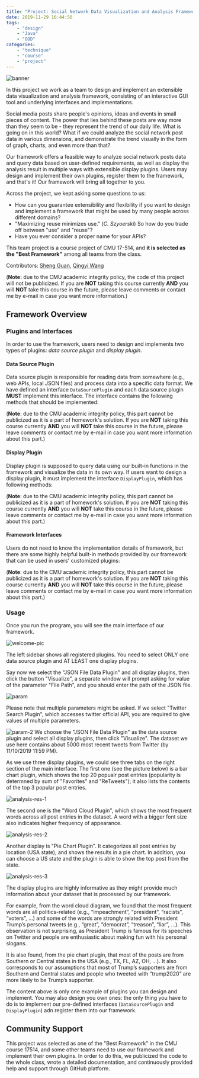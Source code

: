 ```yaml
---
title: "Project: Social Network Data Visualization and Analysis Framework"
date: 2019-11-29 16:44:50
tags:
    - "design"
    - "Java"
    - "OOD"
categories:
    - "technique"
    - "course"
    - "project"
---
```


![banner](0.png)

In this project we work as a team to design and implement an extensible data visualization and analysis framework, consisting of an interactive GUI tool and underlying interfaces and implementations.

Social media posts share people's opinions, ideas and events in small pieces of content. The power that lies behind these posts are way more than they seem to be - they represent the trend of our daily life. What is going on in this world? What if we could analyze the social network post data in various dimensions, and demonstrate the trend visually in the form of graph, charts, and even more than that?

Our framework offers a feasible way to analyze social network posts data and query data based on user-defined requirements, as well as display the analysis result in multiple ways with extensible display plugins. Users may design and implement their own plugins, register them to the framework, and that's it! Our framework will bring all together to you.

Across the project, we kept asking some questions to us:
- How can you guarantee extensibility and flexibility if you want to design and implement a framework that might be used by many people across different domains?
- "Maximizing reuse minimizes use." (*C. Szyoerski*) So how do you trade off between "use" and "reuse"?
- Have you ever consider a proper name for your APIs?

This team project is a course project of CMU 17-514, and **it is selected as the "Best Framework"** among all teams from the class.

Contributors: [Sheng Guan](https://github.com/shengguan13), [Qingyi Wang](https://github.com/OpusA)

(**Note:** due to the CMU academic integrity policy, the code of this project will not be publicized. If you are **NOT** taking this course currently **AND** you will **NOT** take this course in the future, please leave comments or contact me by e-mail in case you want more information.)

## Framework Overview

### Plugins and Interfaces

In order to use the framework, users need to design and implements two types of plugins: *data source plugin* and *display plugin*.

#### Data Source Plugin

Data source plugin is responsible for reading data from somewhere (e.g., web APIs, local JSON files) and process data into a specific data format. We have defined an interface `DataSourcePlugin` and each data source plugin **MUST** implement this interface. The interface contains the following methods that should be implemented:

(**Note**: due to the CMU academic integrity policy, this part cannot be publicized as it is a part of homework's solution. If you are **NOT** taking this course currently **AND** you will **NOT** take this course in the future, please leave comments or contact me by e-mail in case you want more information about this part.)

#### Display Plugin

Display plugin is supposed to query data using our built-in functions in the framework and visualize the data in its own way. If users want to design a display plugin, it must implement the interface `DisplayPlugin`, which has following methods:

(**Note**: due to the CMU academic integrity policy, this part cannot be publicized as it is a part of homework's solution. If you are **NOT** taking this course currently **AND** you will **NOT** take this course in the future, please leave comments or contact me by e-mail in case you want more information about this part.)

#### Framework Interfaces

Users do not need to know the implementation details of framework, but there are some highly helpful built-in methods provided by our framework that can be used in users' customized plugins:

(**Note**: due to the CMU academic integrity policy, this part cannot be publicized as it is a part of homework's solution. If you are **NOT** taking this course currently **AND** you will **NOT** take this course in the future, please leave comments or contact me by e-mail in case you want more information about this part.)

### Usage

Once you run the program, you will see the main interface of our framework.

![welcome-pic](1.png)

The left sidebar shows all registered plugins. You need to select ONLY one data source plugin and AT LEAST one display plugins.

Say now we select the "JSON File Data Plugin" and all display plugins, then click the button "Visualize", a separate window will prompt asking for value of the parameter "File Path", and you should enter the path of the JSON file.

![param](2.png)  

Please note that multiple parameters might be asked. If we select "Twitter Search Plugin", which accesses twitter official API, you are required to give values of multiple parameters.

![param-2](3.png)
We choose the "JSON File Data Plugin" as the data source plugin and select all display plugins, then click "Visualize". The dataset we use here contains about 5000 most recent tweets from Twitter (by 11/10/2019 11:59 PM).

As we use three display plugins, we could see three tabs on the right section of the main interface. The first one (see the picture below) is a bar chart plugin, which shows the top 20 popualr post entries (popularity is determned by sum of "Favorites" and "ReTweets"); it also lists the contents of the top 3 popular post entries.

![analysis-res-1](4.png)

The second one is the "Word Cloud Plugin", which shows the most frequent words across all post entries in the dataset. A word with a bigger font size also indicates higher frequency of appearance.

![analysis-res-2](5.png)

Another display is "Pie Chart Plugin". It categorizes all post entries by location (USA state), and shows the results in a pie chart. In addition, you can choose a US state and the plugin is able to show the top post from the state.

![analysis-res-3](6.png)

The display plugins are highly informative as they might provide much information about your dataset that is processed by our framework.

For example, from the word cloud diagram, we found that the most frequent words are all politics-related (e.g., “impeachment”, “president”, “racists”, “voters”, ...) and some of the words are strongly related with President Trump’s personal tweets (e.g., “great”, “democrat”, “treason”, “liar”, ...). This observation is not surprising, as President Trump is famous for its speeches on Twitter and people are enthusiastic about making fun with his personal slogans.

It is also found, from the pie chart plugin, that most of the posts are from Southern or Central states in the USA (e.g., TX, FL, AZ, OH, ...). It also corresponds to our assumptions that most of Trump’s supporters are from Southern and Central states and people who tweeted with “trump2020” are more likely to be Trump’s supporter.

The content above is only one example of plugins you can design and implement. You may also design you own ones: the only thing you have to do is to implement our pre-defined interfaces (`DataSourcePlugin` and `DisplayPlugin`) adn register them into our framework.

## Community Support

This project was selected as one of the "Best Framework" in the CMU course 17514, and some other teams need to use our framework and implement their own plugins. In order to do this, we publicized the code to the whole class, wrote a detailed documentation, and continuously provided help and support through GitHub platform.
